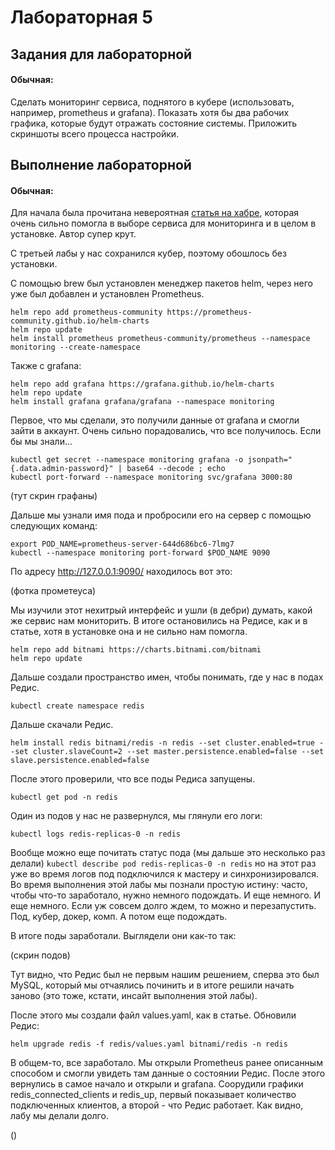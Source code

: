 # Лабораторная 5

## Задания для лабораторной

#### Обычная:

Сделать мониторинг сервиса, поднятого в кубере (использовать, например, prometheus и grafana). Показать хотя бы два рабочих графика, которые будут отражать состояние системы. Приложить скриншоты всего процесса настройки.

## Выполнение лабораторной

#### Обычная:

Для начала была прочитана невероятная [статья на хабре](https://habr.com/ru/companies/agima/articles/524654/), которая очень сильно помогла в выборе сервиса для мониторинга и в целом в установке. Автор супер крут.

С третьей лабы у нас сохранился кубер, поэтому обошлось без установки.

С помощью brew был установлен менеджер пакетов helm, через него уже был добавлен и установлен Prometheus. 

```
helm repo add prometheus-community https://prometheus-community.github.io/helm-charts
helm repo update
helm install prometheus prometheus-community/prometheus --namespace monitoring --create-namespace
```

Также с grafana:

```
helm repo add grafana https://grafana.github.io/helm-charts
helm repo update
helm install grafana grafana/grafana --namespace monitoring
```

Первое, что мы сделали, это получили данные от grafana и смогли зайти в аккаунт. Очень сильно порадовались, что все получилось. Если бы мы знали...

```
kubectl get secret --namespace monitoring grafana -o jsonpath="{.data.admin-password}" | base64 --decode ; echo
kubectl port-forward --namespace monitoring svc/grafana 3000:80
```

(тут скрин графаны)

Дальше мы узнали имя пода и пробросили его на сервер с помощью следующих команд:

```
export POD_NAME=prometheus-server-644d686bc6-7lmg7
kubectl --namespace monitoring port-forward $POD_NAME 9090
```

По адресу http://127.0.0.1:9090/ находилось вот это:

(фотка прометеуса)

Мы изучили этот нехитрый интерфейс и ушли (в дебри) думать, какой же сервис нам мониторить. В итоге остановились на Редисе, как и в статье, хотя в установке она и не сильно нам помогла.

```
helm repo add bitnami https://charts.bitnami.com/bitnami
helm repo update
```
Дальше создали пространство имен, чтобы понимать, где у нас в подах Редис.

```
kubectl create namespace redis
```
Дальше скачали Редис.

```
helm install redis bitnami/redis -n redis --set cluster.enabled=true --set cluster.slaveCount=2 --set master.persistence.enabled=false --set slave.persistence.enabled=false

```
После этого проверили, что все поды Редиса запущены.

```
kubectl get pod -n redis
```

Один из подов у нас не развернулся, мы глянули его логи:

```
kubectl logs redis-replicas-0 -n redis
```

Вообще можно еще почитать статус пода (мы дальше это несколько раз делали) ```kubectl describe pod redis-replicas-0 -n redis``` но на этот раз уже во время логов под подключился к мастеру и синхронизировался. Во время выполнения этой лабы мы познали простую истину: часто, чтобы что-то заработало, нужно немного подождать. И еще немного. И еще немного. Если уж совсем долго ждем, то можно и перезапустить. Под, кубер, докер, комп. А потом еще подождать.

В итоге поды заработали. Выглядели они как-то так:

(скрин подов)

Тут видно, что Редис был не первым нашим решением, сперва это был MySQL, который мы отчаялись починить и в итоге решили начать заново (это тоже, кстати, инсайт выполнения этой лабы).

После этого мы создали файл values.yaml, как в статье. Обновили Редис:

```
helm upgrade redis -f redis/values.yaml bitnami/redis -n redis
```

В общем-то, все заработало. Мы открыли Prometheus ранее описанным способом и смогли увидеть там данные о состоянии Редис. После этого вернулись в самое начало и открыли и grafana. Соорудили графики redis_connected_clients и redis_up, первый показывает количество подключенных клиентов, а второй - что Редис работает. Как видно, лабу мы делали долго.

()
